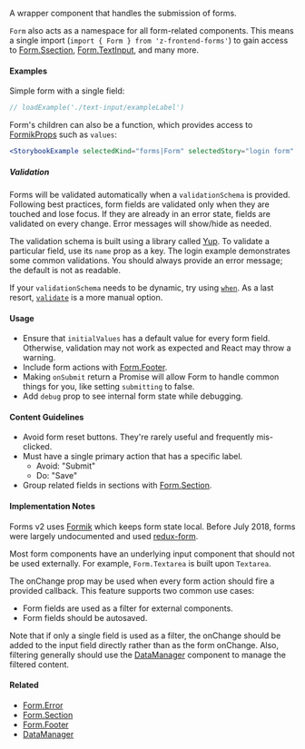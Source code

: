 A wrapper component that handles the submission of forms.

`Form` also acts as a namespace for all form-related components. This means a single import
(`import { Form } from 'z-frontend-forms'`) to gain access to [Form.Ssection](#!/Form.Section),
[Form.TextInput](#!/Form.TextInput), and many more.

#### Examples

Simple form with a single field:

```jsx
// loadExample('./text-input/exampleLabel')
```

Form's children can also be a function, which provides access to [FormikProps](https://github.com/jaredpalmer/formik#render-props-formikpropsvalues--reactnode) such as `values`:

```jsx noeditor
<StorybookExample selectedKind="forms|Form" selectedStory="login form" />
```

##### Validation

Forms will be validated automatically when a `validationSchema` is provided. Following best practices, form fields
are validated only when they are touched and lose focus. If they are already in an error state, fields are validated
on every change. Error messages will show/hide as needed.

The validation schema is built using a library called [Yup](https://github.com/jquense/yup). To validate a particular
field, use its `name` prop as a key. The login example demonstrates some common validations. You should always provide
an error message; the default is not as readable.

If your `validationSchema` needs to be dynamic, try using [`when`](https://github.com/jquense/yup#mixedwhenkeys-string--arraystring-builder-object--value-schema-schema-schema).
As a last resort, [`validate`](https://github.com/jaredpalmer/formik#validate-values-values--formikerrorsvalues--promiseany) is a more manual option.

#### Usage

- Ensure that `initialValues` has a default value for every form field. Otherwise, validation may not work as expected
  and React may throw a warning.
- Include form actions with [Form.Footer](#!/Form.Footer).
- Making `onSubmit` return a Promise will allow Form to handle common things for you, like setting `submitting` to false.
- Add `debug` prop to see internal form state while debugging.

#### Content Guidelines

- Avoid form reset buttons. They're rarely useful and frequently mis-clicked.
- Must have a single primary action that has a specific label.
  - Avoid: "Submit"
  - Do: "Save"
- Group related fields in sections with [Form.Section](#!/Form.Section).

<!-- TODO: labels -->
<!-- TODO: errors -->

#### Implementation Notes

Forms v2 uses [Formik](https://github.com/jaredpalmer/formik) which keeps form state local. Before July 2018,
forms were largely undocumented and used [redux-form](https://github.com/erikras/redux-form/).

Most form components have an underlying input component that should not be used externally. For example, `Form.Textarea`
is built upon `Textarea`.

The onChange prop may be used when every form action should fire a provided callback. This feature supports two
common use cases:

- Form fields are used as a filter for external components.
- Form fields should be autosaved.

Note that if only a single field is used as a filter, the onChange should be added to the input field directly
rather than as the form onChange. Also, filtering generally should use the [DataManager](#!/DataManager) component
to manage the filtered content.

#### Related

- [Form.Error](#!/Form.Error)
- [Form.Section](#!/Form.Section)
- [Form.Footer](#!/Form.Footer)
- [DataManager](#!/DataManager)
